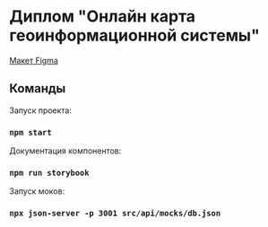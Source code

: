 # Диплом "Онлайн карта геоинформационной системы"

[Макет Figma](https://www.figma.com/file/vsiQlZRC9J7BVUnRFtZ7cw/%D0%93%D0%98%D0%A1-2D-%D0%B2%D0%B8%D0%B7%D1%83%D0%B0%D0%BB%D0%B8%D0%B7%D0%B0%D1%86%D0%B8%D1%8F?type=design&node-id=0-1&mode=design&t=5rQV8WjpFTmrhRtE-0)

## Команды

Запуск проекта:

### `npm start`

Документация компонентов:

### `npm run storybook`

Запуск моков:

### `npx json-server -p 3001 src/api/mocks/db.json`